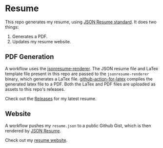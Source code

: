 # Resume

This repo generates my resume, using [JSON Resume standard](https://jsonresume.org/). It does two things:

1. Generates a PDF.
1. Updates my resume website.

## PDF Generation

A workflow uses the [jsonresume-renderer](https://github.com/gapuchi/jsonresume-renderer). The JSON resume file and LaTex template file present in this repo are passed to the `jsonresume-renderer` binary, which generates a LaTex file. [github-action-for-latex](https://github.com/marketplace/actions/github-action-for-latex) compiles the generated latex file to a PDF. Both the LaTex and PDF files are uploaded as assets to this repo's releases.

Check out the [Releases](https://github.com/gapuchi/resume/releases) for my latest resume.

## Website

A workflow pushes my `resume.json` to a public Github Gist, which is then rendered by [JSON Resume](https://jsonresume.org/getting-started/).

Check out my [resume website](https://registry.jsonresume.org/gapuchi).